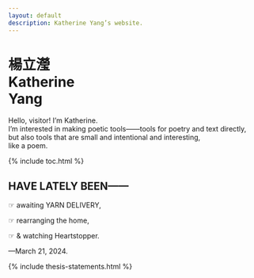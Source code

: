 ```yaml
---
layout: default
description: Katherine Yang’s website.
---
```


<div class="intro">
  <h1 class="name">
    <div lang="zh">楊立瀅</div>
    <div>Katherine<br>Yang</div>
  </h1>
  <div>
    <p>
      Hello, visitor! I’m Katherine.<br>
      I’m interested in making poetic tools——tools for poetry and text directly, but also tools that are small and intentional and interesting,<br>
      like a poem.
    </p>
  </div>
</div>

<div class="section">
  {% include toc.html %}
</div>

<div class="section">
  <div class="section--header">
    <h2>HAVE LATELY BEEN——</h2>
  </div>
  <div class="section--body">
    <p>☞ awaiting YARN DELIVERY,</p>
    <p>☞ rearranging the home,</p>
    <p>☞ & watching Heartstopper.</p>
    <p>—March 21, 2024.</p>
  </div>
</div>

{% include thesis-statements.html %}